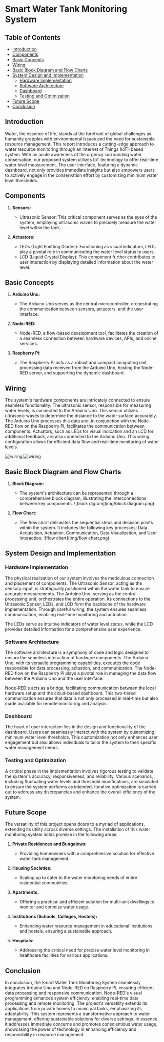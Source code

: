 # Smart Water Tank Monitoring System

## Table of Contents
- [Introduction](#introduction)
- [Components](#components)
- [Basic Concepts](#basic-concepts)
- [Wiring](#wiring)
- [Basic Block Diagram and Flow Charts](#basic-block-diagram-and-flow-charts)
- [System Design and Implementation](#system-design-and-implementation)
  - [Hardware Implementation](#hardware-implementation)
  - [Software Architecture](#software-architecture)
  - [Dashboard](#dashboard)
  - [Testing and Optimization](#testing-and-optimization)
- [Future Scope](#future-scope)
- [Conclusion](#conclusion)

## Introduction
Water, the essence of life, stands at the forefront of global challenges as humanity grapples with environmental issues and the need for sustainable resource management. This report introduces a cutting-edge approach to water resource monitoring through an Internet of Things (IoT)-based system. With an acute awareness of the urgency surrounding water conservation, our proposed system utilizes IoT technology to offer real-time water level measurement. The user interface, featuring a dynamic dashboard, not only provides immediate insights but also empowers users to actively engage in the conservation effort by customizing minimum water level thresholds.

## Components
1. **Sensors:**
   - Ultrasonic Sensor: This critical component serves as the eyes of the system, employing ultrasonic waves to precisely measure the water level within the tank.

2. **Actuators:**
   - LEDs (Light Emitting Diodes): Functioning as visual indicators, LEDs play a pivotal role in communicating the water level status to users.
   - LCD (Liquid Crystal Display): This component further contributes to user interaction by displaying detailed information about the water level.

## Basic Concepts
1. **Arduino Uno:**
   - The Arduino Uno serves as the central microcontroller, orchestrating the communication between sensors, actuators, and the user interface.

2. **Node-RED:**
   - Node-RED, a flow-based development tool, facilitates the creation of a seamless connection between hardware devices, APIs, and online services.

3. **Raspberry Pi:**
   - The Raspberry Pi acts as a robust and compact computing unit, processing data received from the Arduino Uno, hosting the Node-RED server, and supporting the dynamic dashboard.

## Wiring
The system's hardware components are intricately connected to ensure seamless functionality. The ultrasonic sensor, responsible for measuring water levels, is connected to the Arduino Uno. This sensor utilizes ultrasonic waves to determine the distance to the water surface accurately. The Arduino Uno processes this data and, in conjunction with the Node-RED flow on the Raspberry Pi, facilitates the communication between components. Actuators, such as LEDs for visual indication and an LCD for additional feedback, are also connected to the Arduino Uno. This wiring configuration allows for efficient data flow and real-time monitoring of water levels.

![wiring](img/wiring.jpg)
![wiring](img/wiring1.png)

## Basic Block Diagram and Flow Charts
1. **Block Diagram:**
   - The system's architecture can be represented through a comprehensive block diagram, illustrating the interconnections between key components.
     ![block digram](img/block diagram.png)

2. **Flow Chart:**
   - The flow chart delineates the sequential steps and decision points within the system. It includes the following key processes: Data Acquisition, Actuation, Communication, Data Visualization, and User Interaction.
     ![flow chart](img/flow chart.png)

## System Design and Implementation
### Hardware Implementation
The physical realization of our system involves the meticulous connection and placement of components. The Ultrasonic Sensor, acting as the sensory input, is strategically positioned within the water tank to ensure accurate measurements. The Arduino Uno, serving as the central processing unit, orchestrates the entire operation. Its connections to the Ultrasonic Sensor, LEDs, and LCD form the backbone of the hardware implementation. Through careful wiring, the system ensures seamless communication, enabling real-time monitoring and actuation.

The LEDs serve as intuitive indicators of water level status, while the LCD provides detailed information for a comprehensive user experience.

### Software Architecture
The software architecture is a symphony of code and logic designed to ensure the seamless interaction of hardware components. The Arduino Uno, with its versatile programming capabilities, executes the code responsible for data processing, actuation, and communication. The Node-RED flow on the Raspberry Pi plays a pivotal role in managing the data flow between the Arduino Uno and the user interface.

Node-RED's acts as a bridge, facilitating communication between the local hardware setup and the cloud-based dashboard. This two-tiered communication ensures that data is not only processed in real-time but also made available for remote monitoring and analysis.

### Dashboard
The heart of user interaction lies in the design and functionality of the dashboard. Users can seamlessly interact with the system by customizing minimum water level thresholds. This customization not only enhances user engagement but also allows individuals to tailor the system to their specific water management needs.

### Testing and Optimization
A critical phase in the implementation involves rigorous testing to validate the system's accuracy, responsiveness, and reliability. Various scenarios, including fluctuating water levels and threshold modifications, are simulated to ensure the system performs as intended. Iterative optimization is carried out to address any discrepancies and enhance the overall efficiency of the system.

## Future Scope
The versatility of this project opens doors to a myriad of applications, extending its utility across diverse settings. The installation of this water monitoring system holds promise in the following areas:
1. **Private Residences and Bungalows:**
   - Providing homeowners with a comprehensive solution for effective water tank management.

2. **Housing Societies:**
   - Scaling up to cater to the water monitoring needs of entire residential communities.

3. **Apartments:**
   - Offering a practical and efficient solution for multi-unit dwellings to monitor and optimize water usage.

4. **Institutions (Schools, Colleges, Hostels):**
   - Enhancing water resource management in educational institutions and hostels, ensuring a sustainable approach.

5. **Hospitals:**
   - Addressing the critical need for precise water level monitoring in healthcare facilities for various applications.

## Conclusion
In conclusion, the Smart Water Tank Monitoring System seamlessly integrates Arduino Uno and Node-RED on Raspberry Pi, ensuring efficient data processing and responsive communication. Node-RED's visual programming enhances system efficiency, enabling real-time data processing and remote monitoring. The project's versatility extends its applications from private homes to municipal tanks, emphasizing its adaptability. This system represents a transformative approach to water management, offering sustainable solutions for diverse settings. In essence, it addresses immediate concerns and promotes conscientious water usage, showcasing the power of technology in enhancing efficiency and responsibility in resource management.

